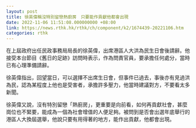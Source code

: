 ```yaml
---
layout: post
title: 徐英偉稱沒特別留戀熱廚房　只要能作貢獻他都會出現
date: 2022-11-06 11:51:08.000000000 +08:00
link: https://news.rthk.hk/rthk/ch/component/k2/1674439-20221106.htm
categories: rthk
---
```


在上屆政府出任民政事務局局長的徐英偉，出席港區人大洪為民生日會後請辭。他接受本台節目《舊日的足跡》訪問時表示，作為問責官員，要承擔任何處分，當時已有心理準備請辭。
 
徐英偉指出，回望當日，可以選擇不出席生日會，但事件已過去，事後亦有見過洪為民，認為某程度上他也是受害者，承擔許多壓力，他當時建議對方，不要看太多新聞。

徐英偉又說，沒有特別留戀「熱廚房」，更重要是向前看，如何再貢獻社會，甚麼崗位也不緊要，能成為一個為社會增值的人便足夠。被問到是否會出選年底舉行的港區人大換屆選舉，他說只要有用得著的地方，能作出貢獻，他都會出現。
